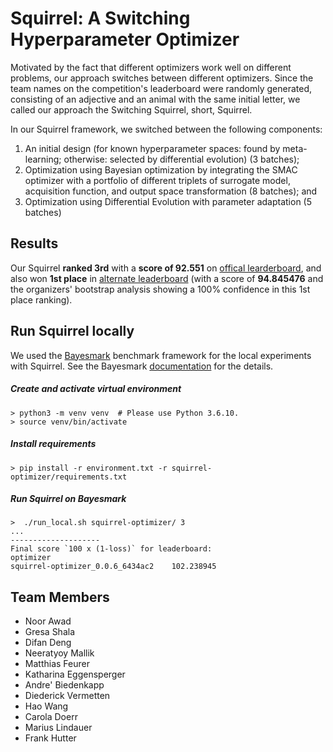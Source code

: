 # Squirrel: A Switching Hyperparameter Optimizer

Motivated by the fact that different optimizers work well on different problems, our approach switches between different optimizers. Since the team names on the competition's leaderboard were randomly generated, consisting of an adjective and an animal with the same initial letter, we called our approach the Switching Squirrel, short, Squirrel.

In our Squirrel framework, we switched between the following components: 
1. An initial design (for known hyperparameter spaces: found by meta-learning; otherwise: selected by differential evolution) (3 batches);
2. Optimization using Bayesian optimization by integrating the SMAC optimizer with a portfolio of different triplets of surrogate model, acquisition function, and output space transformation (8 batches); and
3. Optimization using Differential Evolution with parameter adaptation (5 batches)  

## Results 
Our Squirrel **ranked 3rd** with a **score of 92.551** on [offical learderboard](https://bbochallenge.com/leaderboard), and also won **1st place** in [alternate leaderboard](https://bbochallenge.com/altleaderboard) (with a score of **94.845476** and the organizers' bootstrap analysis showing a 100% confidence in this 1st place ranking). 


## Run Squirrel locally
We used the [Bayesmark](https://github.com/uber/bayesmark) benchmark framework for the local experiments with Squirrel. See the Bayesmark [documentation](https://bayesmark.readthedocs.io/en/latest/) for the details.
##### Create and activate virtual environment
```console
> python3 -m venv venv  # Please use Python 3.6.10.
> source venv/bin/activate
```
##### Install requirements
```console
> pip install -r environment.txt -r squirrel-optimizer/requirements.txt
```
##### Run Squirrel on Bayesmark
```console
>  ./run_local.sh squirrel-optimizer/ 3
...
--------------------
Final score `100 x (1-loss)` for leaderboard:
optimizer
squirrel-optimizer_0.0.6_6434ac2    102.238945
```


## Team Members
* Noor Awad
* Gresa Shala 
* Difan Deng
* Neeratyoy Mallik
* Matthias Feurer
* Katharina Eggensperger
* Andre' Biedenkapp
* Diederick Vermetten
* Hao Wang
* Carola Doerr
* Marius Lindauer
* Frank Hutter
